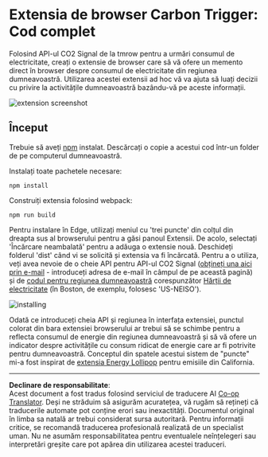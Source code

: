 <!--
CO_OP_TRANSLATOR_METADATA:
{
  "original_hash": "cbaf73f94a9ab4c680a10ef871e92948",
  "translation_date": "2025-08-28T07:48:52+00:00",
  "source_file": "5-browser-extension/solution/translation/README.es.md",
  "language_code": "ro"
}
-->
# Extensia de browser Carbon Trigger: Cod complet

Folosind API-ul CO2 Signal de la tmrow pentru a urmări consumul de electricitate, creați o extensie de browser care să vă ofere un memento direct în browser despre consumul de electricitate din regiunea dumneavoastră. Utilizarea acestei extensii ad hoc vă va ajuta să luați decizii cu privire la activitățile dumneavoastră bazându-vă pe aceste informații.

![extension screenshot](../../../../../translated_images/extension-screenshot.352c4c3ba54e4041ad2f6af749d562cc5705f527b5826efd53d11c3528f5ae45.ro.png)

## Început

Trebuie să aveți [npm](https://npmjs.com) instalat. Descărcați o copie a acestui cod într-un folder de pe computerul dumneavoastră.

Instalați toate pachetele necesare:

```
npm install
```

Construiți extensia folosind webpack:

```
npm run build
```

Pentru instalare în Edge, utilizați meniul cu 'trei puncte' din colțul din dreapta sus al browserului pentru a găsi panoul Extensii. De acolo, selectați 'Încărcare neambalată' pentru a adăuga o extensie nouă. Deschideți folderul 'dist' când vi se solicită și extensia va fi încărcată. Pentru a o utiliza, veți avea nevoie de o cheie API pentru API-ul CO2 Signal ([obțineți una aici prin e-mail](https://www.co2signal.com/) - introduceți adresa de e-mail în câmpul de pe această pagină) și de [codul pentru regiunea dumneavoastră](http://api.electricitymap.org/v3/zones) corespunzător [Hărții de electricitate](https://www.electricitymap.org/map) (în Boston, de exemplu, folosesc 'US-NEISO').

![installing](../../../../../translated_images/install-on-edge.8bd0ee3ca7dcda1c5334b5195603a43c864e3b38d088b03d57376d25e77b9459.ro.png)

Odată ce introduceți cheia API și regiunea în interfața extensiei, punctul colorat din bara extensiei browserului ar trebui să se schimbe pentru a reflecta consumul de energie din regiunea dumneavoastră și să vă ofere un indicator despre activitățile cu consum ridicat de energie care ar fi potrivite pentru dumneavoastră. Conceptul din spatele acestui sistem de "puncte" mi-a fost inspirat de [extensia Energy Lollipop](https://energylollipop.com/) pentru emisiile din California.

---

**Declinare de responsabilitate**:  
Acest document a fost tradus folosind serviciul de traducere AI [Co-op Translator](https://github.com/Azure/co-op-translator). Deși ne străduim să asigurăm acuratețea, vă rugăm să rețineți că traducerile automate pot conține erori sau inexactități. Documentul original în limba sa natală ar trebui considerat sursa autoritară. Pentru informații critice, se recomandă traducerea profesională realizată de un specialist uman. Nu ne asumăm responsabilitatea pentru eventualele neînțelegeri sau interpretări greșite care pot apărea din utilizarea acestei traduceri.